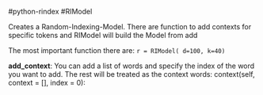 #python-rindex
#RIModel

Creates a Random-Indexing-Model. There are function to add contexts for specific tokens and RIModel will build the Model from add

The most important function there are:
```r = RIModel( d=100, k=40) ``` 


__add_context__:
You can add a list of words and specify the index of the word you want to add. The rest will be treated as the context words:
context(self, context = [], index = 0):

